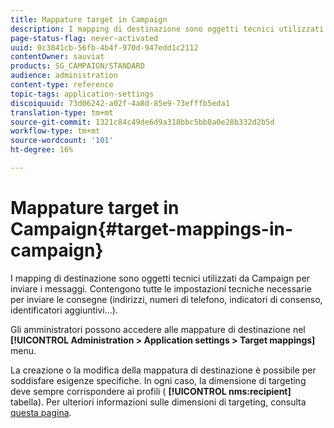 ```yaml
---
title: Mappature target in Campaign
description: I mapping di destinazione sono oggetti tecnici utilizzati da Campaign per inviare i messaggi. Contengono tutte le impostazioni tecniche necessarie per inviare le consegne.
page-status-flag: never-activated
uuid: 0c3841cb-56fb-4b4f-970d-947edd1c2112
contentOwner: sauviat
products: SG_CAMPAIGN/STANDARD
audience: administration
content-type: reference
topic-tags: application-settings
discoiquuid: 73d06242-a02f-4a8d-85e9-73efffb5eda1
translation-type: tm+mt
source-git-commit: 1321c84c49de6d9a318bbc5bb8a0e28b332d2b5d
workflow-type: tm+mt
source-wordcount: '101'
ht-degree: 16%

---
```



# Mappature target in Campaign{#target-mappings-in-campaign}

I mapping di destinazione sono oggetti tecnici utilizzati da Campaign per inviare i messaggi. Contengono tutte le impostazioni tecniche necessarie per inviare le consegne (indirizzi, numeri di telefono, indicatori di consenso, identificatori aggiuntivi...).

Gli amministratori possono accedere alle mappature di destinazione nel **[!UICONTROL Administration > Application settings > Target mappings]** menu.

La creazione o la modifica della mappatura di destinazione è possibile per soddisfare esigenze specifiche. In ogni caso, la dimensione di targeting deve sempre corrispondere ai profili ( **[!UICONTROL nms:recipient]** tabella). Per ulteriori informazioni sulle dimensioni di targeting, consulta [questa pagina](../../automating/using/query.md#targeting-dimensions-and-resources).
